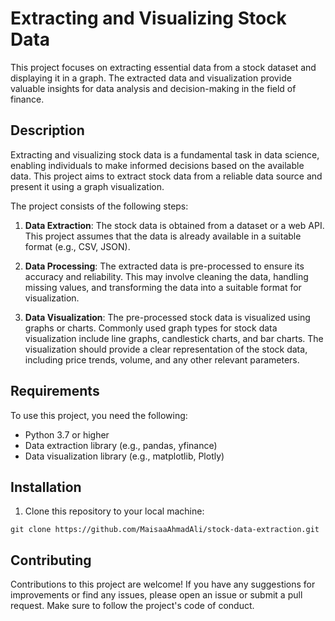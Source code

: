 

# Extracting and Visualizing Stock Data

This project focuses on extracting essential data from a stock dataset and displaying it in a graph. The extracted data and visualization provide valuable insights for data analysis and decision-making in the field of finance.

## Description

Extracting and visualizing stock data is a fundamental task in data science, enabling individuals to make informed decisions based on the available data. This project aims to extract stock data from a reliable data source and present it using a graph visualization.

The project consists of the following steps:

1. **Data Extraction**: The stock data is obtained from a dataset or a web API. This project assumes that the data is already available in a suitable format (e.g., CSV, JSON).

2. **Data Processing**: The extracted data is pre-processed to ensure its accuracy and reliability. This may involve cleaning the data, handling missing values, and transforming the data into a suitable format for visualization.

3. **Data Visualization**: The pre-processed stock data is visualized using graphs or charts. Commonly used graph types for stock data visualization include line graphs, candlestick charts, and bar charts. The visualization should provide a clear representation of the stock data, including price trends, volume, and any other relevant parameters.

## Requirements

To use this project, you need the following:

- Python 3.7 or higher
- Data extraction library (e.g., pandas, yfinance)
- Data visualization library (e.g., matplotlib, Plotly)

## Installation

1. Clone this repository to your local machine:

```
git clone https://github.com/MaisaaAhmadAli/stock-data-extraction.git
```



## Contributing

Contributions to this project are welcome! If you have any suggestions for improvements or find any issues, please open an issue or submit a pull request. Make sure to follow the project's code of conduct.

